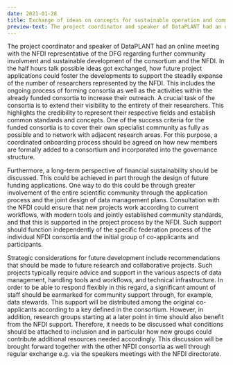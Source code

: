 ```yaml
---
date: 2021-01-28
title: Exchange of ideas on concepts for sustainable operation and community extension
preview-text: The project coordinator and speaker of DataPLANT had an online meeting with the NFDI representative of the DFG regarding further community involvment and sustainable development of the consortium and the NFDI. In the half hours talk possible ideas got exchanged, how future project applications could foster the developments to support the steadily expanse of the number of researchers represented by the NFDI. This includes the ongoing process of forming consortia as well as the activities within ...
---
```


The project coordinator and speaker of DataPLANT had an online meeting with the NFDI representative of the DFG regarding further community involvment and sustainable development of the consortium and the NFDI. In the half hours talk possible ideas got exchanged, how future project applications could foster the developments to support the steadily expanse of the number of researchers represented by the NFDI. This includes the ongoing process of forming consortia as well as the activities within the already funded consortia to increase their outreach. A crucial task of the consortia is to extend their visibility to the entirety of their researchers. This highlights the credibility to represent their respective fields and establish common standards and concepts. One of the success criteria for the funded consortia is to cover their own specialist community as fully as possible and to network with adjacent research areas. For this purpose, a coordinated onboarding process should be agreed on how new members are formally added to a consortium and incorporated into the governance structure.

Furthermore, a long-term perspective of financial sustainability should be discussed. This could be achieved in part through the design of future funding applications. One way to do this could be through greater involvement of the entire scientific community through the application process and the joint design of data management plans. Consultation with the NFDI could ensure that new projects work according to current workflows, with modern tools and jointly established community standards, and that this is supported in the project process by the NFDI. Such support should function independently of the specific federation process of the individual NFDI consortia and the initial group of co-applicants and participants.

Strategic considerations for future development include recommendations that should be made to future research and collaborative projects. Such projects typically require advice and support in the various aspects of data management, handling tools and workflows, and technical infrastructure. In order to be able to respond flexibly in this regard, a significant amount of staff should be earmarked for community support through, for example, data stewards. This support will be distributed among the original co-applicants according to a key defined in the consortium. However, in addition, research groups starting at a later point in time should also benefit from the NFDI support. Therefore, it needs to be discussed what conditions should be attached to inclusion and in particular how new groups could contribute additional resources needed accordingly. This discussion will be brought forward together with the other NFDI consortia as well through regular exchange e.g. via the speakers meetings with the NFDI directorate.